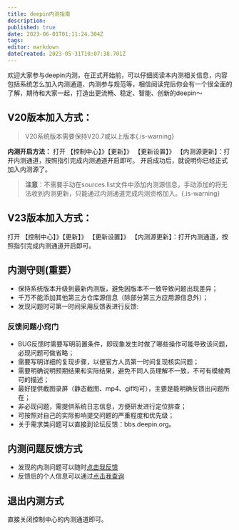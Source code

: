 ```yaml
---
title: deepin内测指南
description: 
published: true
date: 2023-06-01T01:11:24.304Z
tags: 
editor: markdown
dateCreated: 2023-05-31T10:07:38.701Z
---
```



欢迎大家参与deepin内测，在正式开始前，可以仔细阅读本内测相关信息，内容包括系统怎么加入内测通道、内测参与规范等，相信阅读完后你会有一个很全面的了解，期待和大家一起，打造出更流畅、稳定、智能、创新的deepin～

## V20版本加入方式：
> V20系统版本需要保持V20.7或以上版本{.is-warning}

**内测开启方法：**
打开 【控制中心】》【更新】》 【更新设置】》 【内测源更新】：打开内测通道，按照指引完成内测通道开启即可。
开启成功后，就说明你已经正式加入内测源了。

>**注意**：不需要手动在sources.list文件中添加内测源信息，手动添加的将无法收到内测更新，只能通过内测通道完成内测资格加入。{.is-warning}
## V23版本加入方式：
打开 【控制中心】》【更新】》 【更新设置】》 【内测源更新】：打开内测通道，按照指引完成内测通道开启即可。
## 内测守则(重要）
- 保持系统版本升级到最新内测版，避免因版本不一致导致问题出现差异；
- 千万不能添加其他第三方仓库源信息（除部分第三方应用源信息外）；
- 发现问题时可第一时间采用反馈表进行反馈:

### 反馈问题小窍门

- BUG反馈时需要写明前置条件，即现象发生时做了哪些操作可能导致该问题，必现问题可做省略；
- 需要写明详细的复现步骤，以便官方人员第一时间复现核实问题；
- 需要明确说明预期结果和实际结果，避免不同人员理解不一致，不可有模棱两可的描述；
- 最好提供截图录屏（静态截图、mp4、gif均可），主要是能明确反馈出问题所在；
- 非必现问题，需提供系统日志信息，方便研发进行定位排查；
- 可按照对自己的实际影响提交问题的严重程度和优先级；
- 关于需求类问题可以直接到论坛反馈：bbs.deepin.org。

## 内测问题反馈方式
- 发现的内测问题可以随时[点击我反馈](https://cooperation.uniontech.com:443/form/0e6ac124e47347a8bad3d2a9d538075d)
- 反馈后的个人信息可以通过[点击我查询](https://cooperation.uniontech.com/public/query/62e393406a2fe2750411052e)
## 退出内测方式
直接关闭控制中心的内测通道即可。